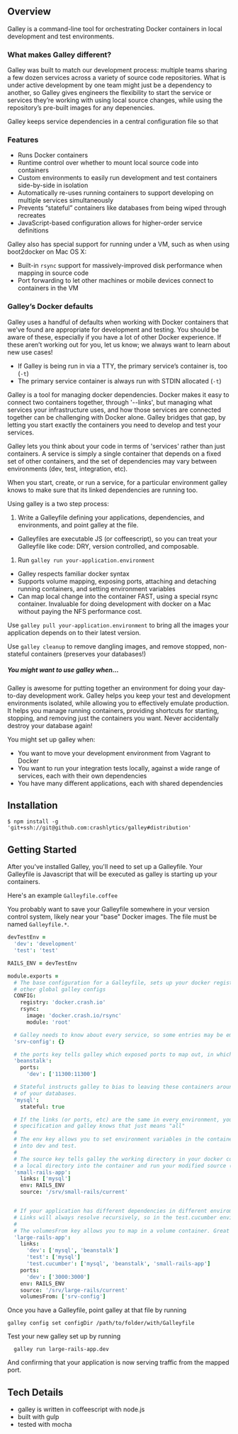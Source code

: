 ## Overview

Galley is a command-line tool for orchestrating Docker containers in local development and test environments. 

### What makes Galley different?

Galley was built to match our development process: multiple teams sharing a few dozen services across a
variety of source code repositories. What is under active development by one team might just be a dependency to
another, so Galley gives engineers the flexibility to start the service or services they’re working with using
local source changes, while using the repository’s pre-built images for any depenencies.

Galley keeps service dependencies in a central configuration file so that 

### Features

 - Runs Docker containers 
 - Runtime control over whether to mount local source code into containers
 - Custom environments to easily run development and test containers side-by-side in isolation
 - Automatically re-uses running containers to support developing on multiple services simultaneously
 - Prevents “stateful” containers like databases from being wiped through recreates
 - JavaScript-based configuration allows for higher-order service definitions

Galley also has special support for running under a VM, such as when using boot2docker on Mac OS X:

 - Built-in `rsync` support for massively-improved disk performance when mapping in source code
 - Port forwarding to let other machines or mobile devices connect to containers in the VM


### Galley’s Docker defaults

Galley uses a handful of defaults when working with Docker containers that we’ve found are appropriate for
development and testing. You should be aware of these, especially if you have a lot of other Docker experience.
If these aren’t working out for you, let us know; we always want to learn about new use cases!

 - If Galley is being run in via a TTY, the primary service’s container is, too (`-t`)
 - The primary service container is always run with STDIN allocated (`-t`)


Galley is a tool for managing docker dependencies.
Docker makes it easy to connect two containers together, through '--links', but managing
what services your infrastructure uses, and how those services are connected together can
be challenging with Docker alone. Galley bridges that gap, by letting you start exactly the
containers you need to develop and test your services.

Galley lets you think about your code in terms of 'services' rather than just containers.
A service is simply a single container that depends on a fixed set of other containers, and the set of
dependencies may vary between environments (dev, test, integration, etc).

When you start, create, or run a service, for a particular environment galley knows to make sure that
its linked dependencies are running too.

Using galley is a two step process:

1. Write a Galleyfile defining your applications, dependencies, and environments, and point galley at the file.
  - Galleyfiles are executable JS (or coffeescript), so you can treat your Galleyfile like code: DRY, version controlled, and composable.

1. Run `galley run your-application.environment`
  - Galley respects familiar docker syntax
  - Supports volume mapping, exposing ports, attaching and detaching running containers, and setting environment variables
  - Can map local change into the container FAST, using a special rsync container. Invaluable for doing development with docker on a Mac without paying the NFS performance cost.

Use `galley pull your-application.environment` to bring all the images your application depends on to their latest version.

Use `galley cleanup` to remove dangling images, and remove stopped, non-stateful containers (preserves your databases!)


##### You might want to use galley when...
Galley is awesome for putting together an environment for doing your day-to-day development work. Galley helps you keep your test and development
environments isolated, while allowing you to effectively emulate production. It helps you manage running containers, providing shortcuts for starting, stopping, and removing just the containers you want. Never accidentally destroy your database again!

You might set up galley when:
 - You want to move your development environment from Vagrant to Docker
 - You want to run your integration tests locally, against a wide range of services, each with their own dependencies
 - You have many different applications, each with shared dependencies

## Installation

```
$ npm install -g 'git+ssh://git@github.com:crashlytics/galley#distribution'
```

## Getting Started

After you've installed Galley, you'll need to set up a Galleyfile. Your Galleyfile is Javascript that will be executed as galley is starting up your containers.

Here's an example `Galleyfile.coffee`

You probably want to save your Galleyfile somewhere in your version control system, likely near your "base" Docker images. The file must be named `Galleyfile.*`.


```coffeescript
devTestEnv =
  'dev': 'development'
  'test': 'test'

RAILS_ENV = devTestEnv

module.exports =
  # The base configuration for a Galleyfile, sets up your docker registry, and
  # other global galley configs
  CONFIG:
    registry: 'docker.crash.io'
    rsync:
      image: 'docker.crash.io/rsync'
      module: 'root'

  # Galley needs to know about every service, so some entries may be empty
  'srv-config': {}

  # the ports key tells galley which exposed ports to map out, in which environment.
  'beanstalk':
    ports:
      'dev': ['11300:11300']

  # Stateful instructs galley to bias to leaving these containers around to preserve the state
  # of your databases.
  'mysql':
    stateful: true

  # If the links (or ports, etc) are the same in every environment, you can omit the environment
  # specification and galley knows that just means "all"
  #
  # The env key allows you to set environment variables in the container, e.g. for parametrizing
  # into dev and test.
  #
  # The source key tells galley the working directory in your docker container, so that it can map
  # a local directory into the container and run your modified source (or binary)
  'small-rails-app':
    links: ['mysql']
    env: RAILS_ENV
    source: '/srv/small-rails/current'


  # If your application has different dependencies in different enviroments, you can capture that explicitly with links.
  # Links will always resolve recursively, so in the test.cucumber environment the small-rails-app and its dependencies will start before large-rails-app starts
  #
  # The volumesFrom key allows you to map in a volume container. Great for managing config files!
  'large-rails-app':
    links:
      'dev': ['mysql', 'beanstalk']
      'test': ['mysql']
      'test.cucumber': ['mysql', 'beanstalk', 'small-rails-app']
    ports:
      'dev': ['3000:3000']
    env: RAILS_ENV
    source: '/srv/large-rails/current'
    volumesFrom: ['srv-config']
```

Once you have a Galleyfile, point galley at that file by running
```
galley config set configDir /path/to/folder/with/Galleyfile
```

Test your new galley set up by running
```
  galley run large-rails-app.dev
```

And confirming that your application is now serving traffic from the mapped port.

## Tech Details
 - galley is written in coffeescript with node.js
 - built with gulp
 - tested with mocha


